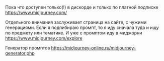 Пока что доступен только(!) в дискорде и только по платной подписке
https://www.midjourney.com/

Отдельного внимания заслуживает страница на сайте, с чужими генерациями. Если я подпибираю промпт, то я иду сначала туда и ищу по предмету или тематике. И уже с промптом иду в миджорни
https://www.midjourney.com/explore

Генератор промптов
https://midjourney-online.ru/midjourney-generator.php


